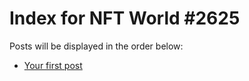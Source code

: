 # Index for NFT World #2625
Posts will be displayed in the order below:

- [Your first post](./001-first.md)

